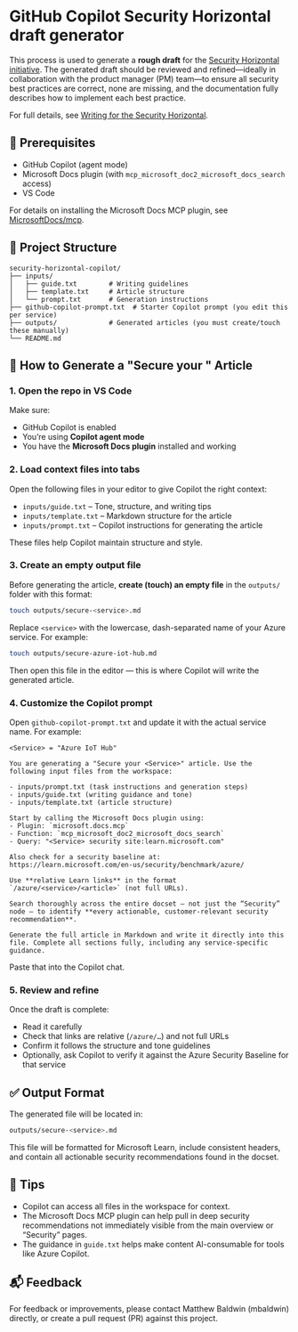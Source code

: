 # GitHub Copilot Security Horizontal draft generator

This process is used to generate a **rough draft** for the [Security Horizontal initiative](https://learn.microsoft.com/en-us/help/contribute/contribute-security-horizontal). The generated draft should be reviewed and refined—ideally in collaboration with the product manager (PM) team—to ensure all security best practices are correct, none are missing, and the documentation fully describes how to implement each best practice.

For full details, see [Writing for the Security Horizontal](https://learn.microsoft.com/en-us/help/contribute/contribute-security-horizontal).

## 🧰 Prerequisites

- GitHub Copilot (agent mode)
- Microsoft Docs plugin (with `mcp_microsoft_doc2_microsoft_docs_search` access)
- VS Code

For details on installing the Microsoft Docs MCP plugin, see [MicrosoftDocs/mcp](https://github.com/MicrosoftDocs/mcp).

## 📁 Project Structure

```
security-horizontal-copilot/
├── inputs/
│   ├── guide.txt        # Writing guidelines
│   ├── template.txt     # Article structure
│   └── prompt.txt       # Generation instructions
├── github-copilot-prompt.txt  # Starter Copilot prompt (you edit this per service)
├── outputs/             # Generated articles (you must create/touch these manually)
└── README.md
```

## 🚀 How to Generate a "Secure your <Service>" Article

### 1. Open the repo in VS Code

Make sure:
- GitHub Copilot is enabled
- You’re using **Copilot agent mode**
- You have the **Microsoft Docs plugin** installed and working

### 2. Load context files into tabs

Open the following files in your editor to give Copilot the right context:

- `inputs/guide.txt` – Tone, structure, and writing tips
- `inputs/template.txt` – Markdown structure for the article
- `inputs/prompt.txt` – Copilot instructions for generating the article

These files help Copilot maintain structure and style.

### 3. Create an empty output file

Before generating the article, **create (touch) an empty file** in the `outputs/` folder with this format:

```bash
touch outputs/secure-<service>.md
```

Replace `<service>` with the lowercase, dash-separated name of your Azure service. For example:

```bash
touch outputs/secure-azure-iot-hub.md
```

Then open this file in the editor — this is where Copilot will write the generated article.

### 4. Customize the Copilot prompt

Open `github-copilot-prompt.txt` and update it with the actual service name. For example:

```
<Service> = "Azure IoT Hub"

You are generating a "Secure your <Service>" article. Use the following input files from the workspace:

- inputs/prompt.txt (task instructions and generation steps)
- inputs/guide.txt (writing guidance and tone)
- inputs/template.txt (article structure)

Start by calling the Microsoft Docs plugin using:
- Plugin: `microsoft.docs.mcp`
- Function: `mcp_microsoft_doc2_microsoft_docs_search`
- Query: "<Service> security site:learn.microsoft.com"

Also check for a security baseline at:
https://learn.microsoft.com/en-us/security/benchmark/azure/

Use **relative Learn links** in the format `/azure/<service>/<article>` (not full URLs).

Search thoroughly across the entire docset — not just the “Security” node — to identify **every actionable, customer-relevant security recommendation**.

Generate the full article in Markdown and write it directly into this file. Complete all sections fully, including any service-specific guidance.
```

Paste that into the Copilot chat.

### 5. Review and refine

Once the draft is complete:

- Read it carefully
- Check that links are relative (`/azure/…`) and not full URLs
- Confirm it follows the structure and tone guidelines
- Optionally, ask Copilot to verify it against the Azure Security Baseline for that service

## ✅ Output Format

The generated file will be located in:

```bash
outputs/secure-<service>.md
```

This file will be formatted for Microsoft Learn, include consistent headers, and contain all actionable security recommendations found in the docset.

## 🧠 Tips

- Copilot can access all files in the workspace for context.
- The Microsoft Docs MCP plugin can help pull in deep security recommendations not immediately visible from the main overview or “Security” pages.
- The guidance in `guide.txt` helps make content AI-consumable for tools like Azure Copilot.

## 📬 Feedback

For feedback or improvements, please contact Matthew Baldwin (mbaldwin) directly, or create a pull request (PR) against this project.
